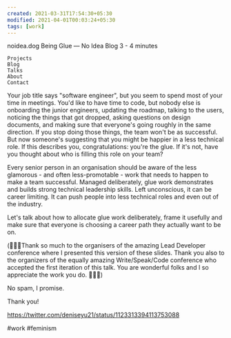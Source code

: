 ```yaml
---
created: 2021-03-31T17:54:30+05:30
modified: 2021-04-01T00:03:24+05:30
tags: [work]
---
```


noidea.dog
Being Glue — No Idea Blog
3 - 4 minutes

    Projects
    Blog
    Talks
    About
    Contact

Your job title says "software engineer", but you seem to spend most of your time in meetings. You'd like to have time to code, but nobody else is onboarding the junior engineers, updating the roadmap, talking to the users, noticing the things that got dropped, asking questions on design documents, and making sure that everyone's going roughly in the same direction. If you stop doing those things, the team won't be as successful. But now someone's suggesting that you might be happier in a less technical role. If this describes you, congratulations: you're the glue. If it's not, have you thought about who is filling this role on your team?

Every senior person in an organisation should be aware of the less glamorous - and often less-promotable - work that needs to happen to make a team successful. Managed deliberately, glue work demonstrates and builds strong technical leadership skills. Left unconscious, it can be career limiting. It can push people into less technical roles and even out of the industry.

Let's talk about how to allocate glue work deliberately, frame it usefully and make sure that everyone is choosing a career path they actually want to be on.

(:sparkling_heart::sparkling_heart::sparkling_heart:Thank so much to the organisers of the amazing Lead Developer conference where I presented this version of these slides. Thank you also to the organizers of the equally amazing Write/Speak/Code conference who accepted the first iteration of this talk. You are wonderful folks and I so appreciate the work you do. :sparkling_heart::sparkling_heart::sparkling_heart:)

No spam, I promise.

Thank you!

https://twitter.com/deniseyu21/status/1123313394113753088

#work
#feminism
